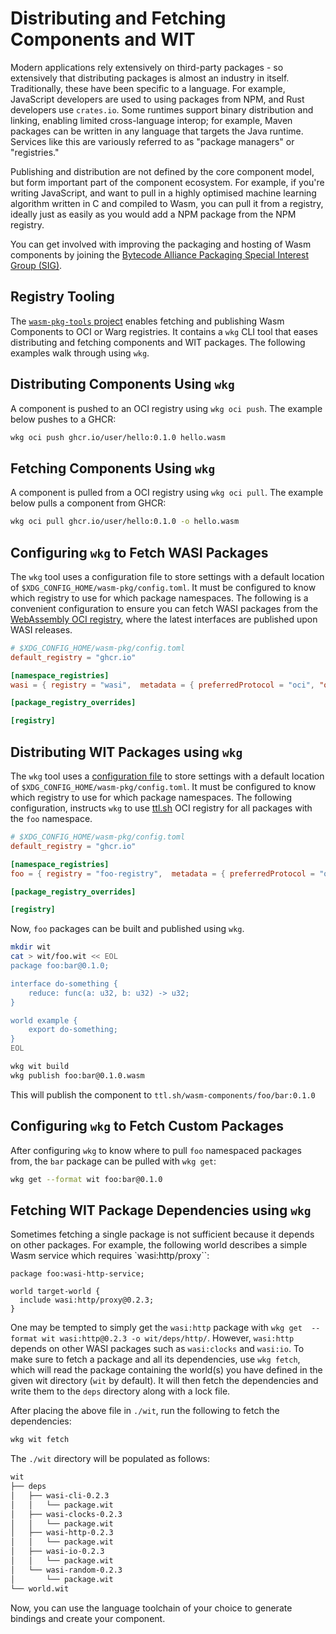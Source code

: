 # Distributing and Fetching Components and WIT

Modern applications rely extensively on third-party packages - so extensively that distributing packages is almost an industry in itself. Traditionally, these have been specific to a language. For example, JavaScript developers are used to using packages from NPM, and Rust developers use `crates.io`. Some runtimes support binary distribution and linking, enabling limited cross-language interop; for example, Maven packages can be written in any language that targets the Java runtime. Services like this are variously referred to as "package managers" or "registries."

Publishing and distribution are not defined by the core component model, but form important part of the component ecosystem. For example, if you're writing JavaScript, and want to pull in a highly optimised machine learning algorithm written in C and compiled to Wasm, you can pull it from a registry, ideally just as easily as you would add a NPM package from the NPM registry.

You can get involved with improving the packaging and hosting of Wasm components by joining the [Bytecode Alliance Packaging Special Interest Group (SIG)](https://github.com/bytecodealliance/governance/blob/main/SIGs/sig-packaging/proposal.md).

## Registry Tooling

The [`wasm-pkg-tools` project](https://github.com/bytecodealliance/wasm-pkg-tools) enables fetching and publishing Wasm Components to OCI or Warg registries. It contains a `wkg` CLI tool that eases distributing and fetching components and WIT packages. The following examples walk through using `wkg`.

## Distributing Components Using `wkg`

A component is pushed to an OCI registry using `wkg oci push`. The example below pushes to a GHCR:

```sh
wkg oci push ghcr.io/user/hello:0.1.0 hello.wasm
```

## Fetching Components Using `wkg`

A component is pulled from a OCI registry using `wkg oci pull`. The example below pulls a component from GHCR:

```sh
wkg oci pull ghcr.io/user/hello:0.1.0 -o hello.wasm
```

## Configuring `wkg` to Fetch WASI Packages

The `wkg` tool uses a configuration file to store settings with a default location of `$XDG_CONFIG_HOME/wasm-pkg/config.toml`. It must be configured to know which registry to use for which package namespaces. The following is a convenient configuration to ensure you can fetch WASI packages from the [WebAssembly OCI registry](https://github.com/WebAssembly/WASI/pkgs/container/wasi), where the latest interfaces are published upon WASI releases.

```toml
# $XDG_CONFIG_HOME/wasm-pkg/config.toml
default_registry = "ghcr.io"

[namespace_registries]
wasi = { registry = "wasi",  metadata = { preferredProtocol = "oci", "oci" = {registry = "ghcr.io", namespacePrefix = "webassembly/" } } }

[package_registry_overrides]

[registry]
```

## Distributing WIT Packages using  `wkg`

The `wkg` tool uses a [configuration file](https://github.com/bytecodealliance/wasm-pkg-tools?tab=readme-ov-file#configuration) to store settings with a default location of `$XDG_CONFIG_HOME/wasm-pkg/config.toml`. It must be configured to know which registry to use for which package namespaces. The following configuration, instructs `wkg` to use [ttl.sh](https://ttl.sh/) OCI registry for all packages with the `foo` namespace.

```toml
# $XDG_CONFIG_HOME/wasm-pkg/config.toml
default_registry = "ghcr.io"

[namespace_registries]
foo = { registry = "foo-registry",  metadata = { preferredProtocol = "oci", "oci" = {registry = "ttl.sh", namespacePrefix = "wasm-components/" } } }

[package_registry_overrides]

[registry]
```

Now, `foo` packages can be built and published using `wkg`.

```sh
mkdir wit
cat > wit/foo.wit << EOL
package foo:bar@0.1.0;

interface do-something {
    reduce: func(a: u32, b: u32) -> u32;
}

world example {
    export do-something;
}
EOL

wkg wit build
wkg publish foo:bar@0.1.0.wasm
```

This will publish the component to `ttl.sh/wasm-components/foo/bar:0.1.0`

## Configuring `wkg` to Fetch Custom Packages

After configuring `wkg` to know where to pull `foo` namespaced packages from, the `bar` package can be pulled with `wkg get`:

```sh
wkg get --format wit foo:bar@0.1.0
```

## Fetching WIT Package Dependencies using `wkg`

Sometimes fetching a single package is not sufficient because it depends on other packages. For example, the following world describes a simple Wasm service which requires `wasi:http/proxy``:

```wit
package foo:wasi-http-service;

world target-world {
  include wasi:http/proxy@0.2.3;
}
```

One may be tempted to simply get the `wasi:http` package with `wkg get  --format wit wasi:http@0.2.3 -o wit/deps/http/`. However, `wasi:http` depends on other WASI packages such as `wasi:clocks` and `wasi:io`. To make sure to fetch a package and all its dependencies, use `wkg fetch`, which will read the package containing the world(s) you have defined in the given wit directory (`wit` by default). It will then fetch the
dependencies and write them to the `deps` directory along with a lock file.

After placing the above file in `./wit`, run the following to fetch the dependencies:

```sh
wkg wit fetch
```

The `./wit` directory will be populated as follows:
```sh
wit
├── deps
│   ├── wasi-cli-0.2.3
│   │   └── package.wit
│   ├── wasi-clocks-0.2.3
│   │   └── package.wit
│   ├── wasi-http-0.2.3
│   │   └── package.wit
│   ├── wasi-io-0.2.3
│   │   └── package.wit
│   └── wasi-random-0.2.3
│       └── package.wit
└── world.wit
```

Now, you can use the language toolchain of your choice to generate bindings and create your component.